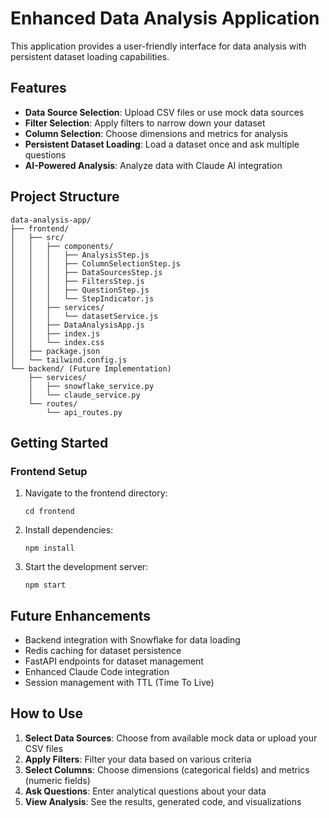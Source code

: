 # Enhanced Data Analysis Application

This application provides a user-friendly interface for data analysis with persistent dataset loading capabilities.

## Features

- **Data Source Selection**: Upload CSV files or use mock data sources
- **Filter Selection**: Apply filters to narrow down your dataset
- **Column Selection**: Choose dimensions and metrics for analysis
- **Persistent Dataset Loading**: Load a dataset once and ask multiple questions
- **AI-Powered Analysis**: Analyze data with Claude AI integration

## Project Structure

```
data-analysis-app/
├── frontend/
│   ├── src/
│   │   ├── components/
│   │   │   ├── AnalysisStep.js
│   │   │   ├── ColumnSelectionStep.js
│   │   │   ├── DataSourcesStep.js
│   │   │   ├── FiltersStep.js
│   │   │   ├── QuestionStep.js
│   │   │   └── StepIndicator.js
│   │   ├── services/
│   │   │   └── datasetService.js
│   │   ├── DataAnalysisApp.js
│   │   ├── index.js
│   │   └── index.css
│   ├── package.json
│   └── tailwind.config.js
└── backend/ (Future Implementation)
    ├── services/
    │   ├── snowflake_service.py
    │   └── claude_service.py
    └── routes/
        └── api_routes.py
```

## Getting Started

### Frontend Setup

1. Navigate to the frontend directory:
   ```
   cd frontend
   ```

2. Install dependencies:
   ```
   npm install
   ```

3. Start the development server:
   ```
   npm start
   ```

## Future Enhancements

- Backend integration with Snowflake for data loading
- Redis caching for dataset persistence
- FastAPI endpoints for dataset management
- Enhanced Claude Code integration
- Session management with TTL (Time To Live)

## How to Use

1. **Select Data Sources**: Choose from available mock data or upload your CSV files
2. **Apply Filters**: Filter your data based on various criteria
3. **Select Columns**: Choose dimensions (categorical fields) and metrics (numeric fields)
4. **Ask Questions**: Enter analytical questions about your data
5. **View Analysis**: See the results, generated code, and visualizations
